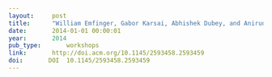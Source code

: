```yaml
---
layout:     post
title:      "William Emfinger, Gabor Karsai, Abhishek Dubey, and Aniruddha Gokhale. Analysis, verification, and management toolsuite for cyber-physical applications on time-varying networks. In Proceedings of the 4th ACM SIGBED International Workshop on Design, Modeling, and Evaluation of Cyber-Physical Systems, CyPhy '14, 44–47. Berlin, Germany, 2014. ACM."
date:       2014-01-01 00:00:01
year:       2014
pub_type:       workshops
link:       http://doi.acm.org/10.1145/2593458.2593459
doi:       DOI  10.1145/2593458.2593459
---
```

